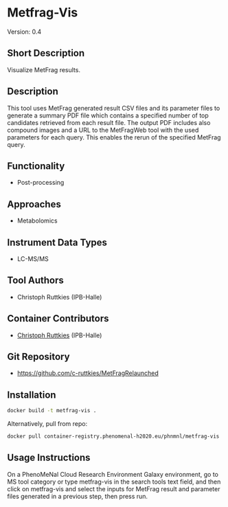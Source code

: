 # Metfrag-Vis
Version: 0.4

## Short Description

Visualize MetFrag results.

## Description

This tool uses MetFrag generated result CSV files and its parameter files to generate a summary PDF file which contains a specified number of top candidates retrieved from each result file. The output PDF includes also compound images and a URL to the MetFragWeb tool with the used parameters for each query. This enables the rerun of the specified MetFrag query.

## Functionality

- Post-processing

## Approaches

- Metabolomics
  
## Instrument Data Types

- LC-MS/MS

## Tool Authors

- Christoph Ruttkies (IPB-Halle)

## Container Contributors

- [Christoph Ruttkies](https://github.com/c-ruttkies) (IPB-Halle)

## Git Repository

- https://github.com/c-ruttkies/MetFragRelaunched


## Installation 

```bash
docker build -t metfrag-vis .
```
Alternatively, pull from repo:
```bash
docker pull container-registry.phenomenal-h2020.eu/phnmnl/metfrag-vis
```

## Usage Instructions
On a PhenoMeNal Cloud Research Environment Galaxy environment, go to MS tool category or type metfrag-vis in the search tools text field, and then click on metfrag-vis and select the inputs for MetFrag result and parameter files generated in a previous step, then press run.
